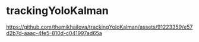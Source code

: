 ﻿# trackingYoloKalman



https://github.com/themikhailova/trackingYoloKalman/assets/91223359/e57d2b7d-aaac-4fe5-810d-c041997ad65a

